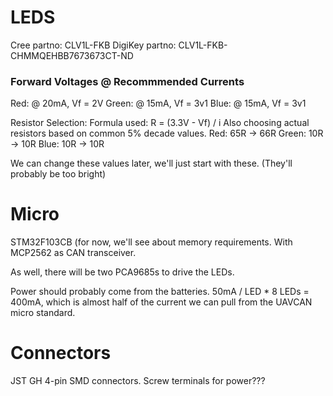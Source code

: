 # LEDS

Cree partno:    CLV1L-FKB
DigiKey partno: CLV1L-FKB-CHMMQEHBB7673673CT-ND

### Forward Voltages @ Recommmended Currents ###

Red:   @ 20mA, Vf = 2V
Green: @ 15mA, Vf = 3v1
Blue:  @ 15mA, Vf = 3v1

Resistor Selection:
Formula used: R = (3.3V - Vf) / i
Also choosing actual resistors based on common 5% decade values.
Red:   65R -> 66R
Green: 10R -> 10R
Blue:  10R -> 10R

We can change these values later, we'll just start with these.
(They'll probably be too bright)

# Micro

STM32F103CB (for now, we'll see about memory requirements.
With MCP2562 as CAN transceiver.

As well, there will be two PCA9685s to drive the LEDs.

Power should probably come from the batteries. 50mA / LED * 8 LEDs = 400mA,
which is almost half of the current we can pull from the UAVCAN micro standard.

# Connectors

JST GH 4-pin SMD connectors.
Screw terminals for power???
